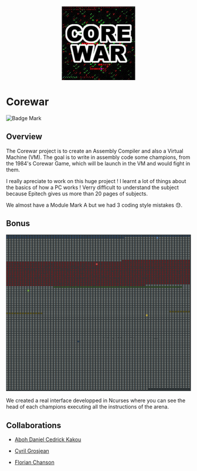 <p align="center"><img src="../../../images/corewar.jpg" width="200" height="200" alt="Corewar img"></p>

# Corewar

![Badge Mark](https://img.shields.io/badge/Module%20Mark-B-%23B1FA08.svg?&style=for-the-badge&logoColor=black)

## Overview

The Corewar project is to create an Assembly Compiler and also a Virtual Machine (VM). The goal is to write in assembly code some champions, from the 1984's Corewar Game, which will be launch in the VM and would fight in them.

I really apreciate to work on this huge project ! I learnt a lot of things about the basics of how a PC works ! Verry difficult to understand the subject because Epitech gives us more than 20 pages of subjects.

We almost have a Module Mark A but we had 3 coding style mistakes :sweat:.

## Bonus

<p align="center"><img src="../../../images/corewar_bonus_example.png" alt="Corewar img"></p>

We created a real interface developped in Ncurses where you can see the head of each champions executing all the instructions of the arena.

## Collaborations

- [Aboh Daniel Cedrick Kakou](https://github.com/Cedani)

- [Cyril Grosjean](https://github.com/CyrilGrosjean)

- [Florian Chanson](https://github.com/Blackoutburst)
